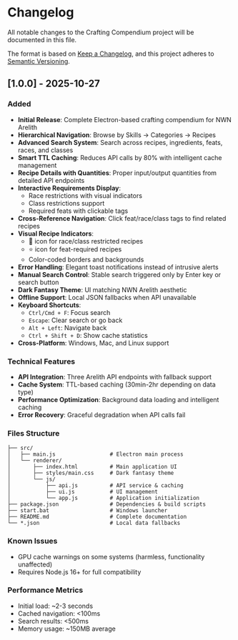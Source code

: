 # Changelog

All notable changes to the Crafting Compendium project will be documented in this file.

The format is based on [Keep a Changelog](https://keepachangelog.com/en/1.0.0/),
and this project adheres to [Semantic Versioning](https://semver.org/spec/v2.0.0.html).

## [1.0.0] - 2025-10-27

### Added
- **Initial Release**: Complete Electron-based crafting compendium for NWN Arelith
- **Hierarchical Navigation**: Browse by Skills → Categories → Recipes
- **Advanced Search System**: Search across recipes, ingredients, feats, races, and classes
- **Smart TTL Caching**: Reduces API calls by 80% with intelligent cache management
- **Recipe Details with Quantities**: Proper input/output quantities from detailed API endpoints
- **Interactive Requirements Display**: 
  - Race restrictions with visual indicators
  - Class restrictions support
  - Required feats with clickable tags
- **Cross-Reference Navigation**: Click feat/race/class tags to find related recipes
- **Visual Recipe Indicators**:
  - 🚫 icon for race/class restricted recipes
  - ⭐ icon for feat-required recipes
  - Color-coded borders and backgrounds
- **Error Handling**: Elegant toast notifications instead of intrusive alerts
- **Manual Search Control**: Stable search triggered only by Enter key or search button
- **Dark Fantasy Theme**: UI matching NWN Arelith aesthetic
- **Offline Support**: Local JSON fallbacks when API unavailable
- **Keyboard Shortcuts**:
  - `Ctrl/Cmd + F`: Focus search
  - `Escape`: Clear search or go back
  - `Alt + Left`: Navigate back
  - `Ctrl + Shift + D`: Show cache statistics
- **Cross-Platform**: Windows, Mac, and Linux support

### Technical Features
- **API Integration**: Three Arelith API endpoints with fallback support
- **Cache System**: TTL-based caching (30min-2hr depending on data type)
- **Performance Optimization**: Background data loading and intelligent caching
- **Error Recovery**: Graceful degradation when API calls fail

### Files Structure
```
├── src/
│   ├── main.js                 # Electron main process
│   └── renderer/
│       ├── index.html          # Main application UI
│       ├── styles/main.css     # Dark fantasy theme
│       └── js/
│           ├── api.js          # API service & caching
│           ├── ui.js           # UI management
│           └── app.js          # Application initialization
├── package.json                # Dependencies & build scripts
├── start.bat                   # Windows launcher
├── README.md                   # Complete documentation
└── *.json                      # Local data fallbacks
```

### Known Issues
- GPU cache warnings on some systems (harmless, functionality unaffected)
- Requires Node.js 16+ for full compatibility

### Performance Metrics
- Initial load: ~2-3 seconds
- Cached navigation: <100ms
- Search results: <500ms
- Memory usage: ~150MB average
